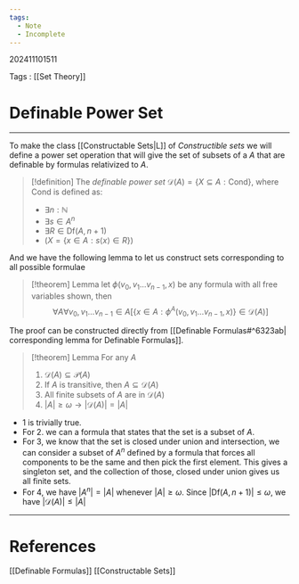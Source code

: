 ```yaml
---
tags:
  - Note
  - Incomplete
---
```

202411101511

Tags : [[Set Theory]]
# Definable Power Set
---
To make the class [[Constructable Sets|L]] of *Constructible sets* we will define a power set operation that will give the set of subsets of a $A$ that are definable by formulas relativized to $A$.

>[!definition]
>The *definable power set* $\mathcal D (A) = \{ X \subseteq A : \text{Cond} \}$, where $\text{Cond}$ is defined as:
>- $\exists n : \mathbb{N}$
>- $\exists s \in A^n$
>- $\exists  R \in \text{Df}(A, n+1)$
>- $(X=\{ x\in A : s\langle x\rangle \in R\})$

And we have the following lemma to let us construct sets corresponding to all possible formulae

>[!theorem] Lemma
>let $\phi(v_{0},v_{1}\dots v_{n-1}, x)$ be any formula with all free variables shown, then
>$$
>\forall A \forall v_{0},v_{1}\dots v_{n-1}\in A[\{ x\in A:\phi^A(v_{0},v_{1}\dots v_{n-1}, x) \}\in \mathcal D(A)]
>$$

The proof can be constructed directly from [[Definable Formulas#^6323ab| corresponding lemma for Definable Formulas]].

>[!theorem] Lemma
> For any $A$
>1. $\mathcal D(A) \subseteq \mathcal P(A)$
>2. If $A$ is transitive, then $A \subseteq \mathcal D(A)$
>3. All finite subsets of $A$ are in $\mathcal D(A)$
>4. $|A|\geq\omega \to |\mathcal D(A)|=|A|$

- 1 is trivially true. 
- For 2. we can a formula that states that the set is a subset of $A$.
- For 3, we know that the set is closed under union and intersection, we can consider a subset of $A^n$ defined by a formula that forces all components to be the same and then pick the first element. This gives a singleton set, and the collection of those, closed under union gives us all finite sets.
- For 4, we have $|A^n|=|A|$ whenever $|A|\geq\omega$. Since $|\text{Df}(A, n+1)|\leq\omega$, we have $|\mathcal D(A)|\leq |A|$

---
# References
[[Definable Formulas]]
[[Constructable Sets]]